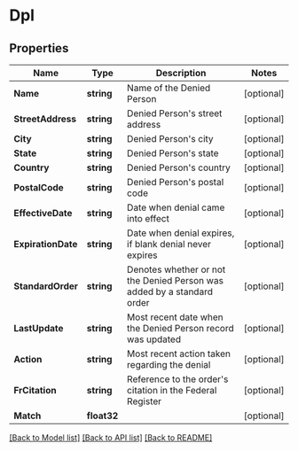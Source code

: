 # Dpl

## Properties

Name | Type | Description | Notes
------------ | ------------- | ------------- | -------------
**Name** | **string** | Name of the Denied Person | [optional] 
**StreetAddress** | **string** | Denied Person&#39;s street address | [optional] 
**City** | **string** | Denied Person&#39;s city | [optional] 
**State** | **string** | Denied Person&#39;s state | [optional] 
**Country** | **string** | Denied Person&#39;s country | [optional] 
**PostalCode** | **string** | Denied Person&#39;s postal code | [optional] 
**EffectiveDate** | **string** | Date when denial came into effect | [optional] 
**ExpirationDate** | **string** | Date when denial expires, if blank denial never expires | [optional] 
**StandardOrder** | **string** | Denotes whether or not the Denied Person was added by a standard order | [optional] 
**LastUpdate** | **string** | Most recent date when the Denied Person record was updated | [optional] 
**Action** | **string** | Most recent action taken regarding the denial | [optional] 
**FrCitation** | **string** | Reference to the order&#39;s citation in the Federal Register | [optional] 
**Match** | **float32** |  | [optional] 

[[Back to Model list]](../README.md#documentation-for-models) [[Back to API list]](../README.md#documentation-for-api-endpoints) [[Back to README]](../README.md)


